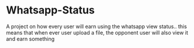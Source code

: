# Whatsapp-Status
A project on how every user will earn using the whatsapp view status.. this means that when ever user upload a file, the opponent user will also view it and earn something
